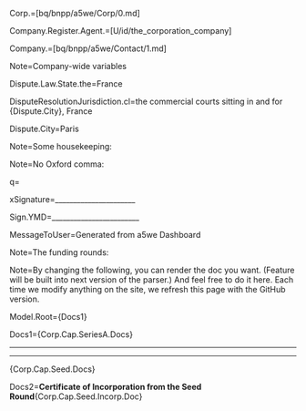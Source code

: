 Corp.=[bq/bnpp/a5we/Corp/0.md]

Company.Register.Agent.=[U/id/the_corporation_company]

Company.=[bq/bnpp/a5we/Contact/1.md]

Note=Company-wide variables 

Dispute.Law.State.the=France

DisputeResolutionJurisdiction.cl=the commercial courts sitting in and for {Dispute.City}, France

Dispute.City=Paris

Note=Some housekeeping:

Note=No Oxford comma:

q=</i>

xSignature=______________________

Sign.YMD=________________________

MessageToUser=Generated from a5we Dashboard


Note=The funding rounds:


Note=By changing the following, you can render the doc you want.  (Feature will be built into next version of the parser.)  And feel free to do it here.  Each time we modify anything on the site, we refresh this page with the GitHub version. 

Model.Root={Docs1}

Docs1={Corp.Cap.SeriesA.Docs}<hr><hr>{Corp.Cap.Seed.Docs}

Docs2=<b>Certificate of Incorporation from the Seed Round</b>{Corp.Cap.Seed.Incorp.Doc}
